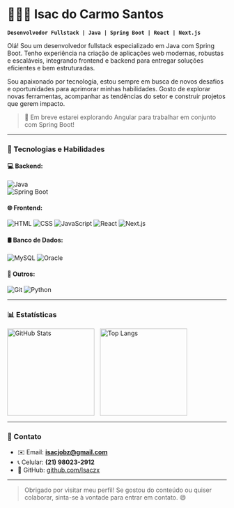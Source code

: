 # 👨🏻‍💻 Isac do Carmo Santos

**`Desenvolvedor Fullstack | Java | Spring Boot | React | Next.js`**

Olá! Sou um desenvolvedor fullstack especializado em Java com Spring Boot. Tenho experiência na criação de aplicações web modernas, robustas e escaláveis, integrando frontend e backend para entregar soluções eficientes e bem estruturadas.

Sou apaixonado por tecnologia, estou sempre em busca de novos desafios e oportunidades para aprimorar minhas habilidades. Gosto de explorar novas ferramentas, acompanhar as tendências do setor e construir projetos que gerem impacto.

> 🚀 Em breve estarei explorando Angular para trabalhar em conjunto com Spring Boot!

---

### 🤖 Tecnologias e Habilidades

#### 💻 Backend:
![Java](https://cdn.jsdelivr.net/gh/devicons/devicon@latest/icons/java/java-original.svg)  
![Spring Boot](https://cdn.jsdelivr.net/gh/devicons/devicon@latest/icons/spring/spring-original.svg)

#### 🌐 Frontend:
![HTML](https://cdn.jsdelivr.net/gh/devicons/devicon@latest/icons/html5/html5-original.svg)
![CSS](https://cdn.jsdelivr.net/gh/devicons/devicon@latest/icons/css3/css3-original.svg)
![JavaScript](https://cdn.jsdelivr.net/gh/devicons/devicon@latest/icons/javascript/javascript-original.svg)
![React](https://cdn.jsdelivr.net/gh/devicons/devicon@latest/icons/react/react-original.svg)
![Next.js](https://cdn.jsdelivr.net/gh/devicons/devicon@latest/icons/nextjs/nextjs-original.svg)

#### 🛢️ Banco de Dados:
![MySQL](https://cdn.jsdelivr.net/gh/devicons/devicon@latest/icons/mysql/mysql-original.svg)
![Oracle](https://cdn.jsdelivr.net/gh/devicons/devicon@latest/icons/oracle/oracle-original.svg)

#### 🔧 Outros:
![Git](https://cdn.jsdelivr.net/gh/devicons/devicon@latest/icons/git/git-original.svg)
![Python](https://cdn.jsdelivr.net/gh/devicons/devicon@latest/icons/python/python-original.svg)

---

### 📊 Estatísticas

<p>
  <img 
    align="left" 
    alt="GitHub Stats" 
    height="200" 
    style="padding-right: 10px;" 
    src="https://github-readme-stats.vercel.app/api?username=Isaczx&show_icons=true&theme=tokyonight&include_all_commits=true&locale=pt-br" 
  />
  <img 
    align="left" 
    alt="Top Langs" 
    height="200" 
    src="https://github-readme-stats.vercel.app/api/top-langs/?username=Isaczx&theme=tokyonight&layout=compact&custom_title=Tecnologias&langs_count=9" 
  />
</p>

<br clear="all"/>

---

### 📩 Contato

- ✉️ Email: **isacjobz@gmail.com**  
- 📞 Celular: **(21) 98023-2912**  
- 🚀 GitHub: [github.com/Isaczx](https://github.com/Isaczx)

---

> Obrigado por visitar meu perfil! Se gostou do conteúdo ou quiser colaborar, sinta-se à vontade para entrar em contato. 😄
